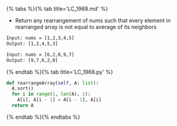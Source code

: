 {% tabs %}{% tab title='LC_1968.md' %}

* Return any rearrangement of nums such that every element in rearranged array is not equal to average of its neighbors

```txt
Input: nums = [1,2,3,4,5]
Output: [1,2,4,5,3]

Input: nums = [6,2,0,9,7]
Output: [9,7,6,2,0]
```

{% endtab %}{% tab title='LC_1968.py' %}

```py
def rearrangeArray(self, A: list):
  A.sort()
  for i in range(1, len(A), 2):
    A[i], A[i - 1] = A[i - 1], A[i]
  return A
```

{% endtab %}{% endtabs %}
